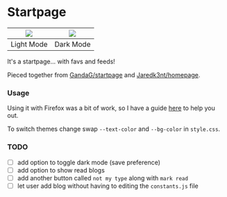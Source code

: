 # Startpage

| ![](https://i.imgur.com/TCvyBDr.png) | ![](https://i.imgur.com/0EV7lRS.png) |
| :----------------------------------: | :----------------------------------: |
|              Light Mode              |              Dark Mode               |

It's a startpage... with favs and feeds!

Pieced together from [GandaG/startpage](https://github.com/GandaG/startpage) and [Jaredk3nt/homepage](https://github.com/Jaredk3nt/homepage).

### Usage

Using it with Firefox was a bit of work, so I have a guide [here](https://meain.io/blog/2019/set-local-file-as-newtabpage-in-firefox/) to help you out.

To switch themes change swap `--text-color` and `--bg-color` in `style.css`.

### TODO

- [ ] add option to toggle dark mode (save preference)
- [ ] add option to show read blogs
- [ ] add another button called `not my type` along with `mark read`
- [ ] let user add blog without having to editing the `constants.js` file
